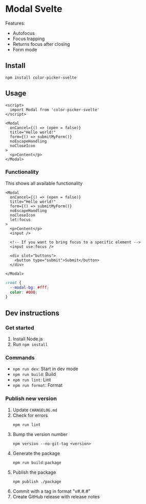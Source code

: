 # Modal Svelte

Features:

- Autofocus
- Focus trapping
- Returns focus after closing
- Form mode

## Install

```
npm install color-picker-svelte
```

## Usage

```svelte
<script>
  import Modal from 'color-picker-svelte'
</script>

<Modal
  onCancel={() => (open = false)}
  title="Hello world!"
  form={() => submitMyForm()}
  noEscapeHandling
  noCloseIcon
>
  <p>Content</p>
</Modal>
```
  

### Functionality

This shows all available functionality

```svelte
<Modal
  onCancel={() => (open = false)}
  title="Hello world!"
  form={() => submitMyForm()}
  noEscapeHandling
  noCloseIcon
  let:focus
>
  <p>Content</p>
  <input />

  <!-- If you want to bring focus to a specific element -->
  <input use:focus />

  <div slot="buttons">
    <button type="submit">Submit</button>
  </div>

</Modal>
```

```css
:root {
  --modal-bg: #fff;
  color: #000;
}
```

## Dev instructions

### Get started

1. Install Node.js
2. Run `npm install`

### Commands

- `npm run dev`: Start in dev mode
- `npm run build`: Build
- `npm run lint`: Lint
- `npm run format`: Format

### Publish new version

1. Update `CHANGELOG.md`
2. Check for errors
    ```
    npm run lint
    ```
3. Bump the version number
    ```
    npm version --no-git-tag <version>
    ```
4. Generate the package
    ```
    npm run build:package
    ```
5. Publish the package
    ```
    npm publish ./package
    ```
6. Commit with a tag in format "v#.#.#"
7. Create GitHub release with release notes
